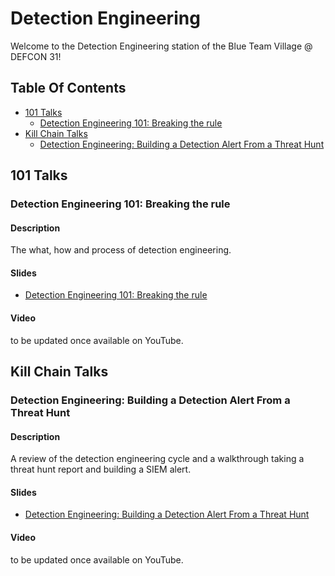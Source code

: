 # Detection Engineering
Welcome to the Detection Engineering station of the Blue Team Village @ DEFCON 31!

## Table Of Contents
- [101 Talks](#101-talks)
    - [Detection Engineering 101: Breaking the rule](#detection-engineering-101-breaking-the-rule)
- [Kill Chain Talks](#kill-chain-talks)
    - [Detection Engineering: Building a Detection Alert From a Threat Hunt](#detection-engineering-building-a-detection-alert-from-a-threat-hunt)


## 101 Talks
### Detection Engineering 101: Breaking the rule
#### Description
The what, how and process of detection engineering.

#### Slides
- [Detection Engineering 101: Breaking the rule](<Presentations\BTV_DC31_Detection_Engineering_101.pptx>)

#### Video
to be updated once available on YouTube.

## Kill Chain Talks
### Detection Engineering: Building a Detection Alert From a Threat Hunt
#### Description
A review of the detection engineering cycle and a walkthrough taking a threat hunt report and building a SIEM alert.

#### Slides
- [Detection Engineering: Building a Detection Alert From a Threat Hunt](<Presentations\BTV_DC31_Detection_Engineering_102.pptx>)

#### Video
to be updated once available on YouTube.
